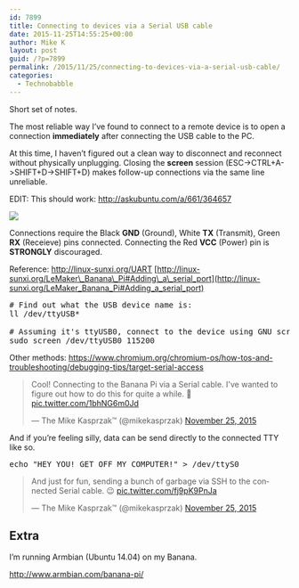 ```yaml
---
id: 7899
title: Connecting to devices via a Serial USB cable
date: 2015-11-25T14:55:25+00:00
author: Mike K
layout: post
guid: /?p=7899
permalink: /2015/11/25/connecting-to-devices-via-a-serial-usb-cable/
categories:
  - Technobabble
---
```

Short set of notes.

The most reliable way I&#8217;ve found to connect to a remote device is to open a connection **immediately** after connecting the USB cable to the PC.

At this time, I haven&#8217;t figured out a clean way to disconnect and reconnect without physically unplugging. Closing the **screen** session (ESC->CTRL+A->SHIFT+D->SHIFT+D) makes follow-up connections via the same line unreliable.

EDIT: This should work: <http://askubuntu.com/a/661/364657>

![](http://elinux.org/images/d/d3/RPI_Serial.png)

Connections require the Black **GND** (Ground), White **TX** (Transmit), Green **RX** (Receieve) pins connected. Connecting the Red **VCC** (Power) pin is **STRONGLY** discouraged.

Reference: <http://linux-sunxi.org/UART> [http://linux-sunxi.org/LeMaker\_Banana\_Pi#Adding\_a\_serial_port](http://linux-sunxi.org/LeMaker_Banana_Pi#Adding_a_serial_port)

<pre class="lang:default decode:true " ># Find out what the USB device name is:
ll /dev/ttyUSB*

# Assuming it's ttyUSB0, connect to the device using GNU screen
sudo screen /dev/ttyUSB0 115200
</pre>

Other methods: <https://www.chromium.org/chromium-os/how-tos-and-troubleshooting/debugging-tips/target-serial-access>

<blockquote class="twitter-video" lang="en">
  <p lang="en" dir="ltr">
    Cool! Connecting to the Banana Pi via a Serial cable. I've wanted to figure out how to do this for quite a while. 🙂 <a href="https://t.co/1bhNG6m0Jd">pic.twitter.com/1bhNG6m0Jd</a>
  </p>
  
  <p>
    &mdash; The Mike Kasprzak™ (@mikekasprzak) <a href="https://twitter.com/mikekasprzak/status/669598889209683968">November 25, 2015</a>
  </p>
</blockquote>



And if you&#8217;re feeling silly, data can be send directly to the connected TTY like so.

<pre class="lang:default decode:true " >echo "HEY YOU! GET OFF MY COMPUTER!" &gt; /dev/ttyS0</pre>

<blockquote class="twitter-video" lang="en">
  <p lang="en" dir="ltr">
    And just for fun, sending a bunch of garbage via SSH to the connected Serial cable. 😉 <a href="https://t.co/fj9pK9PnJa">pic.twitter.com/fj9pK9PnJa</a>
  </p>
  
  <p>
    &mdash; The Mike Kasprzak™ (@mikekasprzak) <a href="https://twitter.com/mikekasprzak/status/669600187774541824">November 25, 2015</a>
  </p>
</blockquote>



## Extra

I&#8217;m running Armbian (Ubuntu 14.04) on my Banana.

<http://www.armbian.com/banana-pi/>